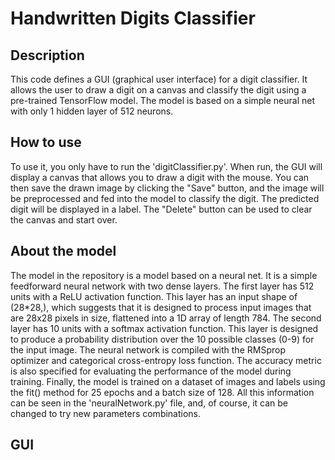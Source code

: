 # Handwritten Digits Classifier

## Description
This code defines a GUI (graphical user interface) for a digit classifier. It allows the user to draw a digit on a canvas and classify 
the digit using a pre-trained TensorFlow model. The model is based on a simple neural net with only 1 hidden layer of 512 neurons.


## How to use
To use it, you only have to run the 'digitClassifier.py'. When run, the GUI will display a canvas that allows you to draw a digit with the mouse.
You can then save the drawn image by clicking the "Save" button, and the image will be preprocessed and fed into the model to classify the digit.
The predicted digit will be displayed in a label. The "Delete" button can be used to clear the canvas and start over.

## About the model
The model in the repository is a model based on a neural net. It is a simple feedforward neural network with two dense layers. 
The first layer has 512 units with a ReLU activation function. This layer has an input shape of (28*28,), which suggests that it is designed to process input images that are 28x28 pixels in size, flattened into a 1D array of length 784.
The second layer has 10 units with a softmax activation function. This layer is designed to produce a probability distribution over the 10 possible classes (0-9) for the input image.
The neural network is compiled with the RMSprop optimizer and categorical cross-entropy loss function. 
The accuracy metric is also specified for evaluating the performance of the model during training.
Finally, the model is trained on a dataset of images and labels using the fit() method for 25 epochs and a batch size of 128.
All this information can be seen in the 'neuralNetwork.py' file, and, of course, it can be changed to try new parameters combinations.

## GUI
